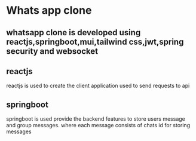 <h1>Whats app clone</h1>

## whatsapp clone is developed using reactjs,springboot,mui,tailwind css,jwt,spring security and websocket

## reactjs
 reactjs is used to create the client application used to send requests to api

## springboot
 springboot is used provide the backend features to store users message and group messages. where each message consists of chats id for storing messages

 

